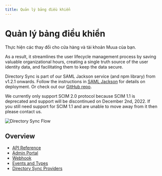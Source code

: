 ```yaml
---
title: Quản lý bảng điều khiển
---
```


# Quản lý bảng điều khiển

Thực hiện các thay đổi cho cửa hàng và tài khoản Muua của bạn.

As a result, it streamlines the user lifecycle management process by saving valuable organizational hours, creating a single truth source of the user identity data, and facilitating them to keep the data secure.

Directory Sync is part of our SAML Jackson service (and npm library) from v1.2.1 onwards. Follow the instructions in [SAML Jackson](../jackson/deploy/index.md) for details on deployment. Or check out our [GitHub repo](https://github.com/boxyhq/jackson#directory-sync).

We currently only support SCIM 2.0 protocol because SCIM 1.1 is deprecated and support will be discontinued on December 2nd, 2022. If you still need support for SCIM 1.1 and are unable to move away from it then please contact us.

![Directory Sync Flow](/img/dsync/directory-sync-flow.png)

## Overview

- [API Reference](api-reference)
- [Admin Portal](../admin-portal/directory-sync)
- [Webhook](webhooks)
- [Events and Types](events)
- [Directory Sync Providers](providers)
